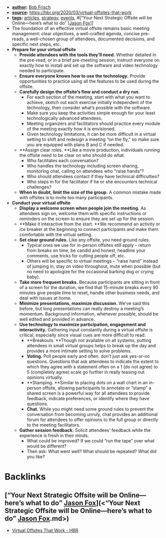 - **[author](<author.md>):** [Bob Frisch](<Bob Frisch.md>)
- **[source](<source.md>):** https://hbr.org/2020/03/virtual-offsites-that-work
- **[tags](<tags.md>):** [articles](<articles.md>), [strategy](<strategy.md>), [events](<events.md>), #[“Your Next Strategic Offsite will be Online—here’s what to do” [[Jason Fox](<“Your Next Strategic Offsite will be Online—here’s what to do” [[Jason Fox.md>)]] 
- The foundation of an effective virtual offsite remains basic meeting management: clear objectives, a well-crafted agenda, concise pre-reads, a well-chosen group of attendees, documented decisions, and specific next steps, etc.
- **Prepare for your virtual offsite**
    - **Provide attendees with the tools they’ll need.** Whether detailed in the pre-read, or in a brief pre-meeting session, instruct everyone on exactly how to install and set up the software and video technology needed to participate.
    - **Ensure everyone knows how to use the technology.** Provide opportunities to practice using all the features to be used during the offsite.
    - **Carefully design the offsite’s flow and conduct a dry run.**
        - For each section of the meeting, start with what you want to achieve, sketch out each exercise initially independent of the technology, then consider what’s possible with the software. 
        - Make sure you keep the activities simple enough for your least technologically advanced attendees.
        - Meeting organizers and facilitators should practice every module of the meeting exactly how it is envisioned.
        - Given technology limitations, it can be more difficult in a virtual setting to shift and redesign a meeting “on the fly,” so make sure you are equipped with plans B and C if needed.
    - **Assign clear roles. **Like a movie production, individuals running the offsite need to be clear on who should do what. 
        - Who facilitates each conversation? 
        - Who handles the technology including screen sharing, monitoring chat, calling on attendees who “raise hands”? 
        - Who should attendees contact if they have technical difficulties? 
        - Who steps in for the facilitator if he or she encounters technical challenges?
    - **When in doubt, limit the size of the group.** A common mistake made with offsites is to invite too many participants.
- **Conduct your virtual offsite**
    - **Display a welcome screen when people join the meeting.** As attendees sign on, welcome them with specific instructions or reminders on the screen to ensure they are set up for the session.
    - **Make it interactive from the start. **We recommend an activity or ice breaker at the beginning to connect participants and make them comfortable with the virtual setting.
    - **Set clear ground rules.** Like any offsite, you need ground rules. 
        - Typical ones we use for in-person offsites still apply – return from breaks on time, be candid and honest, headline your comments, use tricks for cutting people off, etc. 
        - Others will be specific to virtual meetings – “raise hand” instead of jumping in, stay on video throughout, mute when possible (but no need to apologize for the occasional barking dog or crying baby).
    - **Take more frequent breaks.** Because participants are sitting in front of a screen for the duration, we find that 15-minute breaks every 90 minutes give people time to reset, handle other business needs, and deal with issues at home.
    - **Minimize presentations, maximize discussion.** We’ve said this before, but long presentations can really destroy a meeting’s momentum. Background information, whenever possible, should be well edited and provided in advance.
    - **Use technology to maximize participation, engagement and interactivity.** Gathering input constantly during a virtual offsite is critical, especially since visual cues are more difficult to read.
        - **Breakouts. **Though not available on all systems, putting attendees in small virtual groups helps to break up the day and provides a more intimate setting to solve problems.
        - **Voting.** Poll people early and often. don’t just ask yes-or-no questions. Questions that ask attendees to indicate the extent to which they agree with a statement often on a 1 (do not agree) to 5 (completely agree) scale go further in really teasing out opinions virtually.
        - **Stamping. **Similar to placing dots on a wall chart in an in-person offsite, allowing participants to annotate or “stamp” a shared screen is a powerful way for all attendees to provide feedback, indicate preferences, or identify where they have questions.
        - **Chat.** While you might need some ground rules to prevent the conversation from becoming unruly, chat provides an additional forum for attendees to offer opinions to the full group or directly to the meeting facilitators.
    - **Gather session feedback.** Solicit attendees’ feedback while the experience is fresh in their minds.
        - What could be improved? If we could “run the tape” over what would be different? 
        - Then ask: What went well? What should be repeated? What did you like?

# Backlinks
## [“Your Next Strategic Offsite will be Online—here’s what to do” [Jason Fox](<Jason Fox.md>)](<“Your Next Strategic Offsite will be Online—here’s what to do” [Jason Fox](<Jason Fox.md>).md>)
- [Virtual Offsites That Work - HBR](<Virtual Offsites That Work - HBR.md>)

